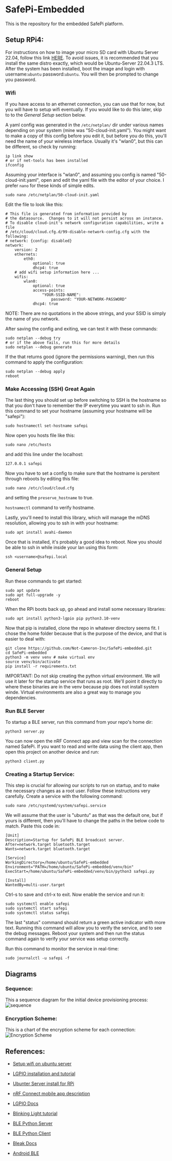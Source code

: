 # SafePi-Embedded
This is the repository for the embedded SafePi platform. 

## Setup RPi4:
For instructions on how to image your micro SD card with Ubuntu Server 22.04, follow this link [HERE](https://ubuntu.com/tutorials/how-to-install-ubuntu-on-your-raspberry-pi#1-overview). To avoid issues, it is recommended that you install the same distro exactly, which would be Ubuntu-Server 22.04.3 LTS. After the system has been installed, boot the image and login with username:```ubuntu``` password:```ubuntu```. You will then be prompted to change you password.

### Wifi
If you have access to an ethernet connection, you can use that for now, but you will have to setup wifi eventually. If you would like to do this later, skip to to the *General Setup* section below.

 A yaml config was generated in the ```/etc/netplan/``` dir under various names depending on your system (mine was "50-cloud-init.yaml"). You might want to make a copy of this config before you edit it, but before you do this, you'll need the name of your wireless interface. Usually it's "wlan0", but this can be different, so check by running:
```
ip link show
# or if net-tools has been installed
ifconfig
```
Assuming your interface is "wlan0", and assuming you config is named "50-cloud-init.yaml", open and edit the yaml file with the editor of your choice. I prefer ```nano``` for these kinds of simple edits. 
```
sudo nano /etc/netplan/50-cloud-init.yaml
```
Edit the file to look like this:
```
# This file is generated from information provided by
# the datasource.  Changes to it will not persist across an instance.
# To disable cloud-init's network configuration capabilities, write a file
# /etc/cloud/cloud.cfg.d/99-disable-network-config.cfg with the following:
# network: {config: disabled}
network:
    version: 2
    ethernets:
        eth0:
            optional: true
            dhcp4: true
    # add wifi setup information here ...
    wifis:
        wlan0:
            optional: true
            access-points:
                "YOUR-SSID-NAME":
                    password: "YOUR-NETWORK-PASSWORD"
            dhcp4: true

```
NOTE: There are no quotations in the above strings, and your SSID is simply the name of you network.

After saving the config and exiting, we can test it with these commands:
```
sudo netplan --debug try
# or if the above fails, run this for more details
sudo netplan --debug generate
```
If the that returns good (ignore the permissions warning), then run this command to apply the configuration:
```
sudo netplan --debug apply
reboot
```

### Make Accessing (SSH) Great Again
The last thing you should set up before switching to SSH is the hostname so that you don't have to remember the IP everytime you want to ssh in. Run this command to set your hostname (assuming your hostname will be "safepi"):
```
sudo hostnamectl set-hostname safepi
```
Now open you hosts file like this:
```
sudo nano /etc/hosts
```
and add this line under the localhost:
```
127.0.0.1 safepi
```
Now you have to set a config to make sure that the hostname is persitent through reboots by editing this file:
```
sudo nano /etc/cloud/cloud.cfg
```
and setting the ```preserve_hostname``` to true.

```hostnamectl``` command to verify hostname. 

Lastly, you'll need to install this library, which will manage the mDNS resolution, allowing you to ssh in with your hostname:
```
sudo apt install avahi-daemon
```

Once that is installed, it's probably a good idea to reboot. Now you should be able to ssh in while inside your lan using this form:
```
ssh <username>@safepi.local
```

### General Setup
Run these commands to get started:

```
sudo apt update
sudo apt full-upgrade -y
reboot
```

When the RPi boots back up, go ahead and install some necessary libraries:
```
sudo apt install python3-lgpio pip python3.10-venv
```
Now that pip is installed, clone the repo in whatever directory seems fit. I chose the home folder because that is the purpose of the device, and that is easier to deal with:
```
git clone https://github.com/Not-Cameron-Inc/SafePi-embedded.git
cd SafePi-embedded
python3 -m venv venv # make virtual env
source venv/bin/activate
pip install -r requirements.txt
```
IMPORTANT: Do not skip creating the python virtual environment. We will use it later for the startup service that runs as root. We'll point it directly to where these binaries are in the venv because pip does not install system winde. Virtual environments are also a great way to manage you dependencies. 


### Run BLE Server
To startup a BLE server, run this command from your repo's home dir:
```
python3 server.py
```
You can now open the nRF Connect app and view scan for the connection named SafePi. If you want to read and write data using the client app, then open this project on another device and run:
```
python3 client.py
```
### Creating a Startup Service:
This step is crucial for allowing our scripts to run on startup, and to make the necessary changes as a root user. Follow these instructions very carefully. Create a service with the following command:
```
sudo nano /etc/systemd/system/safepi.service
```
We will assume that the user is "ubuntu" as that was the default one, but if yours is different, then you'll have to change the paths in the below code to match. Paste this code in:
```
[Unit]
Description=Startup for SafePi BLE broadcast server.
After=network.target bluetooth.target
Wants=network.target bluetooth.target

[Service]
WorkingDirectory=/home/ubuntu/SafePi-embedded
Environment="PATH=/home/ubuntu/SafePi-embedded/venv/bin"
ExecStart=/home/ubuntu/SafePi-embedded/venv/bin/python3 safepi.py

[Install]
WantedBy=multi-user.target
```
Ctrl-s to save and ctrl-x to exit. Now enable the service and run it:
```
sudo systemctl enable safepi
sudo systemctl start safepi
sudo systemctl status safepi
```
The last "status" command should return a green active indicator with more text. Running this command will allow you to verify the service, and to see the debug messages. Reboot your system and then run the status command again to verify your service was setup correctly.

Run this command to monitor the service in real-time:
```
sudo journalctl -u safepi -f

```

## Diagrams
### Sequence:
This a sequence diagram for the initial device provisioning process:
![sequence](figures/sequence-diagram.png)

### Encryption Scheme:
This is a chart of the encryption scheme for each connection:
![Encryption Scheme](figures/encryption-diagram.png)


## References:
- [Setup wifi on ubuntu server](https://askubuntu.com/questions/1143287/how-to-setup-of-raspberry-pi-3-onboard-wifi-for-ubuntu-server-with-netplan/1143594#1143594?newreg=4bbf1c68180f4c128cc5125a64917a85)

- [LGPIO installation and tutorial](https://ubuntu.com/tutorials/gpio-on-raspberry-pi#2-installing-gpio)

- [Ubunter Server install for RPi](https://ubuntu.com/tutorials/how-to-install-ubuntu-on-your-raspberry-pi#1-overview)

- [nRF Connect mobile app description](https://www.nordicsemi.com/Products/Development-tools/nrf-connect-for-mobile)

- [LGPIO Docs](https://abyz.me.uk/lg/py_lgpio.html)

- [Blinking Light tutorial](https://raspberrypihq.com/making-a-led-blink-using-the-raspberry-pi-and-python/)

- [BLE Python Server](https://github.com/kevincar/bless)

- [BLE Python Client](https://github.com/hbldh/bleak)

- [Bleak Docs](https://bleak.readthedocs.io/en/latest/api/index.html)

- [Android BLE](https://github.com/NordicSemiconductor/Android-BLE-Library)